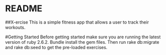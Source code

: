 # README


##X-ercise
This is a simple fitness app that allows a user to track their workouts.

#Getting Started
Before getting started make sure you are running the latest version of ruby 2.6.2. Bundle install the gem files. Then run rake db:migrate and rake db:seed to get the pre-loaded exercises.

